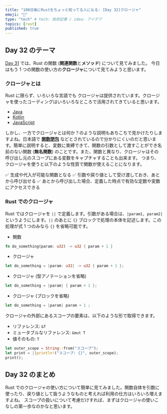 ```yaml
---
title: "100日後にRustをちょっと知ってる人になる: [Day 32]クロージャ"
emoji: "🦀"
type: "tech" # tech: 技術記事 / idea: アイデア
topics: [rust]
published: true
---
```

## Day 32 のテーマ

[Day 31](https://zenn.dev/shinyay/articles/hello-rust-day031) では、Rust の関数 (**関連関数**と**メソッド**) について見てみました。
今日はもう 1 つの関数の使い方の**クロージャ**について見てみようと思います。

### クロージャとは

Rust に限らず、いろいろな言語でも クロージャは提供されています。クロージャを使ったコーディングはいろいろなところで活用されてきていると思います。

- [Java](https://openjdk.org/projects/closures/)
- [Kotlin](https://kotlinlang.org/docs/lambdas.html#closures)
- [JavaScript](https://developer.mozilla.org/en-US/docs/Web/JavaScript/Closures)

しかし、一方でクロージャとは何か？のような説明もあちこちで見かけたりしますよね。日本語で **[関数閉包](https://ja.wikipedia.org/wiki/%E3%82%AF%E3%83%AD%E3%83%BC%E3%82%B8%E3%83%A3)** などとされているので分かりにくいのだと思います。簡単に説明すると、変数に束縛できて、関数の引数として渡すことができ名前のない関数 (**無名関数**) のことです。また、関数と異なり、クロージャはその呼び出し元のスコープにある変数をキャプチャすることも出来ます。
つまり、クロージャを使うと以下のような性質で関数が使えることになります。

✅ 生成や代入が可能な関数となる
✅ 引数や戻り値として受け渡しておき、あとから呼び出せる
✅ あとから呼び出した場合、定義した時点で有効な定数や変数にアクセスできる

### Rust でのクロージャ

Rust ではクロージャを `||` で定義します。引数がある場合は、`|param1, param2|` というようにします。`||` のあとに `{}` ブロックで処理の本体を記述します。この処理が式 1 つのみなら `{}` を省略可能です。

- 関数

```rust
fn do_something(param: u32) -> u32 { param + 1 }
```

- クロージャ

```rust
let do_something = |param: u32| -> u32 { param + 1 };
```

- クロージャ (型アノテーションを省略)

```rust
let do_something = |param| { param + 1 };
```

- クロージャ (ブロックを省略)

```rust
let do_something = |param| param + 1 ;
```

クロージャの外部にあるスコープの要素は、以下のような形で取得できます。

- リファレンス: `&T`
- ミュータブルなリファレンス: `&mut T`
- 値そのもの: `T`

```rust
let outer_scope = String::from("スコープ");
let print = ||println!("スコープ: {}", outer_scope);
print();
```

## Day 32 のまとめ

Rust でのクロージャの使い方について簡単に見てみました。関数自体を引数に使ったり、戻り値として扱うようなものと考えれば利用の仕方はいろいろ増えますよね。
スコープの扱いについて考慮だけすれば、まずはクロージャの使いこなしの第一歩なのかなと思います。
